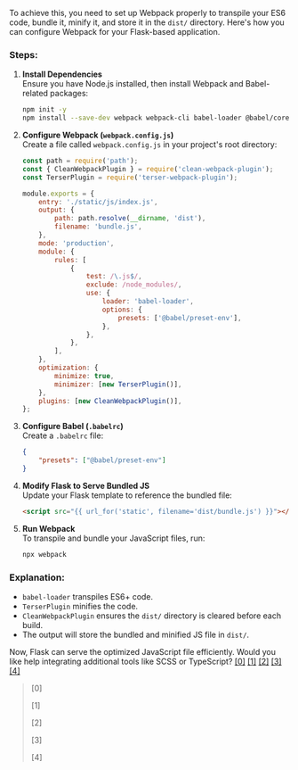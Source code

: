 To achieve this, you need to set up Webpack properly to transpile your ES6 code, bundle it, minify it, and store it in the `dist/` directory. Here's how you can configure Webpack for your Flask-based application.

### Steps:
1. **Install Dependencies**  
   Ensure you have Node.js installed, then install Webpack and Babel-related packages:
   ```sh
   npm init -y
   npm install --save-dev webpack webpack-cli babel-loader @babel/core @babel/preset-env clean-webpack-plugin terser-webpack-plugin
   ```

2. **Configure Webpack (`webpack.config.js`)**  
   Create a file called `webpack.config.js` in your project's root directory:
   ```js
   const path = require('path');
   const { CleanWebpackPlugin } = require('clean-webpack-plugin');
   const TerserPlugin = require('terser-webpack-plugin');

   module.exports = {
       entry: './static/js/index.js',
       output: {
           path: path.resolve(__dirname, 'dist'),
           filename: 'bundle.js',
       },
       mode: 'production',
       module: {
           rules: [
               {
                   test: /\.js$/,
                   exclude: /node_modules/,
                   use: {
                       loader: 'babel-loader',
                       options: {
                           presets: ['@babel/preset-env'],
                       },
                   },
               },
           ],
       },
       optimization: {
           minimize: true,
           minimizer: [new TerserPlugin()],
       },
       plugins: [new CleanWebpackPlugin()],
   };
   ```

3. **Configure Babel (`.babelrc`)**  
   Create a `.babelrc` file:
   ```json
   {
       "presets": ["@babel/preset-env"]
   }
   ```

4. **Modify Flask to Serve Bundled JS**  
   Update your Flask template to reference the bundled file:
   ```html
   <script src="{{ url_for('static', filename='dist/bundle.js') }}"></script>
   ```

5. **Run Webpack**  
   To transpile and bundle your JavaScript files, run:
   ```sh
   npx webpack
   ```

### Explanation:
- `babel-loader` transpiles ES6+ code.
- `TerserPlugin` minifies the code.
- `CleanWebpackPlugin` ensures the `dist/` directory is cleared before each build.
- The output will store the bundled and minified JS file in `dist/`.

Now, Flask can serve the optimized JavaScript file efficiently. Would you like help integrating additional tools like SCSS or TypeScript? [[0]](https://github.com/japb1998/budgetTracker/tree/13130ec2b37b817e9fa97cad2fff6618a98348f3/public/webpack.config.js) [[1]](https://github.com/AmericanPublicPowerAssociation/asset-report-risks/tree/8be299b2fea8133572795d845cb37b756151626c/client/webpack.config.js) [[2]](https://github.com/wilsson/create-webpack-application/tree/0cc8e553fdcb909c88c2e37790d2fa1231c4c8f2/templates/webpack-babel/webpack.config.js) [[3]](https://github.com/jefersonvinicius/js-tdd-course/tree/6f3daf930ac9013f32701c8508b0f5ffaef6eda4/03-js-modules/webpack.config.js) [[4]](https://github.com/igorega/testChess.github.io/tree/5485388ac52027a4634c4efd7c8aa37a820575f2/webpack.config.js)



> [0] [](https://github.com/japb1998/budgetTracker/tree/13130ec2b37b817e9fa97cad2fff6618a98348f3/public/webpack.config.js)
>
> [1] [](https://github.com/AmericanPublicPowerAssociation/asset-report-risks/tree/8be299b2fea8133572795d845cb37b756151626c/client/webpack.config.js)
>
> [2] [](https://github.com/wilsson/create-webpack-application/tree/0cc8e553fdcb909c88c2e37790d2fa1231c4c8f2/templates/webpack-babel/webpack.config.js)
>
> [3] [](https://github.com/jefersonvinicius/js-tdd-course/tree/6f3daf930ac9013f32701c8508b0f5ffaef6eda4/03-js-modules/webpack.config.js)
>
> [4] [](https://github.com/igorega/testChess.github.io/tree/5485388ac52027a4634c4efd7c8aa37a820575f2/webpack.config.js)